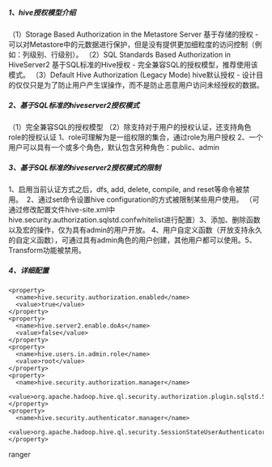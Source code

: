 ##### 1、hive授权模型介绍

（1）Storage Based Authorization in the Metastore Server
基于存储的授权 - 可以对Metastore中的元数据进行保护，但是没有提供更加细粒度的访问控制（例如：列级别、行级别）。
（2）SQL Standards Based Authorization in HiveServer2
基于SQL标准的Hive授权 - 完全兼容SQL的授权模型，推荐使用该模式。
（3）Default Hive Authorization (Legacy Mode)
hive默认授权 - 设计目的仅仅只是为了防止用户产生误操作，而不是防止恶意用户访问未经授权的数据。

##### 2、基于SQL标准的hiveserver2授权模式

 （1）完全兼容SQL的授权模型
​ （2）除支持对于用户的授权认证，还支持角色role的授权认证
​ 1、role可理解为是一组权限的集合，通过role为用户授权
​ 2、一个用户可以具有一个或多个角色，默认包含另种角色：public、admin

##### 3、基于SQL标准的hiveserver2授权模式的限制



 1、启用当前认证方式之后，dfs, add, delete, compile, and reset等命令被禁用。
​ 2、通过set命令设置hive configuration的方式被限制某些用户使用。
​ （可通过修改配置文件hive-site.xml中hive.security.authorization.sqlstd.confwhitelist进行配置）
​ 3、添加、删除函数以及宏的操作，仅为具有admin的用户开放。
​ 4、用户自定义函数（开放支持永久的自定义函数），可通过具有admin角色的用户创建，其他用户都可以使用。
​ 5、Transform功能被禁用。

##### 4、详细配置



```
<property>
  <name>hive.security.authorization.enabled</name>
  <value>true</value>
</property>
<property>
  <name>hive.server2.enable.doAs</name>
  <value>false</value>
</property>
<property>
  <name>hive.users.in.admin.role</name>
  <value>root</value>
</property>
<property>
  <name>hive.security.authorization.manager</name> 
  <value>org.apache.hadoop.hive.ql.security.authorization.plugin.sqlstd.SQLStdHiveAuthorizerFactory</value>
</property>
<property>
  <name>hive.security.authenticator.manager</name>
  <value>org.apache.hadoop.hive.ql.security.SessionStateUserAuthenticator</value>
</property>
```





ranger

